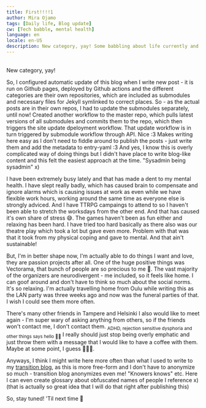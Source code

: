 ```yaml
---
title: First!!!!1
author: Mira Ojamo
tags: [Daily life, Blog update]
cw: [Tech babble, mental health]
language: en
locale: en-US
description: New category, yay! Some babbling about life currently and tech babble about this blog :3
---
```

<br />
New category, yay!

So, I configured automatic update of this blog when I write new post - it is run on Github pages, deployed by Github actions and the different categories are
their own repositories, which are included as submodules and necessary files for Jekyll symlinked to correct places. So - as the actual posts are in their own
repos, I had to update the submodules separately, until now! Created another workflow to the master repo, which pulls latest versions of all submodules and
commits them to the repo, which then triggers the site update dpeloyment workflow. That update workflow is in turn triggered by submodule workflow through API.
Nice :3 Makes writing here easy as I don't need to fiddle around to publish the posts - just write them and add the metadata to entry-yaml :3 And yes, I know
this is overly complicated way of doing things but I didn't have place to write blog-like content and this felt the easiest approach at the time. "Sysadmin
being sysadmin" x)

I have been extremely busy lately and that has made a dent to my mental health. I have slept really badly, which has caused brain to compensate and ignore alarms
which is causing issues at work as even while we have flexible work hours, working around the same time as everyone else is strongly adviced. And I have TTRPG
campaings to attend to so I haven't been able to stretch the worksdays from the other end. And that has caused it's own share of stress 😅. The games haven't
been as fun either and relaxing has been hard. I have tried too hard basically as there also was our theatre play which took a lot but gave even more. Problem
with that was that it took from my physical coping and gave to mental. And that ain't sustainable!

But, I'm in better shape now, I'm actually able to do things I want and love, they are passion projects after all. One of the huge positive things was Vectorama,
that bunch of people are so precious to me 💜. The vast majority of the organizers are neurodivergent - me included, so it feels like home. I can goof around
and don't have to think so much about the social norms. It's so relaxing. I'm actually travelling home from Oulu while writing this as the LAN party was three
weeks ago and now was the funeral parties of that. I wish I could see them more often.

There's many other friends in Tampere and Helsinki I also would like to meet again - I'm super wary of asking anything from others, so if the friends won't
contact me, I don't contact them. <sub>ADHD, rejection sensitive dysphoria and other things says hello 👋🏻</sub> I really should just stop being overly
emphatic and just throw them with a message that I would like to have a coffee with them. Maybe at some point, I guess 🤷🏻‍♀️.

Anyways, I think I might write here more often than what I used to write to my [transition blog](https://transwoman-voyage.blogspot.com), as this is more
free-form and I don't have to anonymize so much - transition blog anonymizes even me! "Knowers knows" etc. Here I can even create glossary about obfuscated
names of people I reference x) (that is actually so great idea that I will do that right after publishing this)

So, stay tuned! 'Til next time 💜